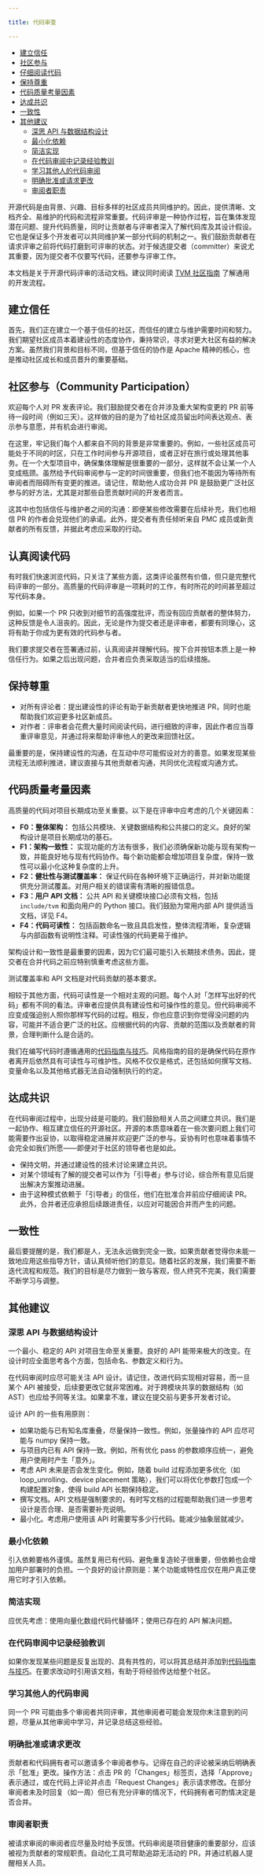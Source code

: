 ```yaml
---

title: 代码审查

---
```


* [建立信任](https://tvm.hyper.ai/docs/about/contribute/code_review#%E5%BB%BA%E7%AB%8B%E4%BF%A1%E4%BB%BB)
* [社区参与](https://tvm.hyper.ai/docs/about/contribute/code_review#%E7%A4%BE%E5%8C%BA%E5%8F%82%E4%B8%8Ecommunity-participation)
* [仔细阅读代码](https://tvm.hyper.ai/docs/about/contribute/code_review#%E8%AE%A4%E7%9C%9F%E9%98%85%E8%AF%BB%E4%BB%A3%E7%A0%81)
* [保持尊重](https://tvm.hyper.ai/docs/about/contribute/code_review#%E4%BF%9D%E6%8C%81%E5%B0%8A%E9%87%8D)
* [代码质量考量因素](https://tvm.hyper.ai/docs/about/contribute/code_review#%E4%BB%A3%E7%A0%81%E8%B4%A8%E9%87%8F%E8%80%83%E9%87%8F%E5%9B%A0%E7%B4%A0)
* [达成共识](https://tvm.hyper.ai/docs/about/contribute/code_review#%E4%BB%A3%E7%A0%81%E8%B4%A8%E9%87%8F%E8%80%83%E9%87%8F%E5%9B%A0%E7%B4%A0)
* [一致性](https://tvm.hyper.ai/docs/about/contribute/code_review#%E4%B8%80%E8%87%B4%E6%80%A7)
* [其他建议](https://tvm.hyper.ai/docs/about/contribute/code_review#%E5%85%B6%E4%BB%96%E5%BB%BA%E8%AE%AE)
   * [深思 API ](https://tvm.hyper.ai/docs/about/contribute/code_review#%E6%B7%B1%E6%80%9D-api-%E4%B8%8E%E6%95%B0%E6%8D%AE%E7%BB%93%E6%9E%84%E8%AE%BE%E8%AE%A1)[与](https://tvm.hyper.ai/docs/about/contribute/code_review#%E6%B7%B1%E6%80%9D-api-%E4%B8%8E%E6%95%B0%E6%8D%AE%E7%BB%93%E6%9E%84%E8%AE%BE%E8%AE%A1)[数据结构设计](https://tvm.hyper.ai/docs/about/contribute/code_review#%E6%B7%B1%E6%80%9D-api-%E4%B8%8E%E6%95%B0%E6%8D%AE%E7%BB%93%E6%9E%84%E8%AE%BE%E8%AE%A1)
   * [最小化依赖](https://tvm.hyper.ai/docs/about/contribute/code_review#%E6%9C%80%E5%B0%8F%E5%8C%96%E4%BE%9D%E8%B5%96)
   * [简洁实现](https://tvm.hyper.ai/docs/about/contribute/code_review#%E7%AE%80%E6%B4%81%E5%AE%9E%E7%8E%B0)
   * [在代码审阅中记录经验教训](https://tvm.hyper.ai/docs/about/contribute/code_review#%E5%9C%A8%E4%BB%A3%E7%A0%81%E5%AE%A1%E9%98%85%E4%B8%AD%E8%AE%B0%E5%BD%95%E7%BB%8F%E9%AA%8C%E6%95%99%E8%AE%AD)
   * [学习其他人的代码审阅](https://tvm.hyper.ai/docs/about/contribute/code_review#%E5%AD%A6%E4%B9%A0%E5%85%B6%E4%BB%96%E4%BA%BA%E7%9A%84%E4%BB%A3%E7%A0%81%E5%AE%A1%E9%98%85)
   * [明确批准或请求更改](https://tvm.hyper.ai/docs/about/contribute/code_review#%E6%98%8E%E7%A1%AE%E6%89%B9%E5%87%86%E6%88%96%E8%AF%B7%E6%B1%82%E6%9B%B4%E6%94%B9)
   * [审阅者职责](https://tvm.hyper.ai/docs/about/contribute/code_review#%E5%AE%A1%E9%98%85%E8%80%85%E8%81%8C%E8%B4%A3)



开源代码是由背景、兴趣、目标多样的社区成员共同维护的。因此，提供清晰、文档齐全、易维护的代码和流程非常重要。代码评审是一种协作过程，旨在集体发现潜在问题、提升代码质量，同时让贡献者与评审者深入了解代码库及其设计假设。它也是保证多个开发者可以共同维护某一部分代码的机制之一。我们鼓励贡献者在请求评审之前将代码打磨到可评审的状态。对于候选提交者（committer）来说尤其重要，因为提交者不仅要写代码，还要参与评审工作。


本文档是关于开源代码评审的活动文档。建议同时阅读 [TVM 社区指南](https://tvm.hyper.ai/docs/about/contribute/TVM-Community-community/) 了解通用的开发流程。


## 建立信任

首先，我们正在建立一个基于信任的社区，而信任的建立与维护需要时间和努力。我们期望社区成员本着建设性的态度协作，秉持常识，寻求对更大社区有益的解决方案。虽然我们背景和目标不同，但基于信任的协作是 Apache 精神的核心，也是推动社区成长和成员晋升的重要基础。


## 社区参与（Community Participation）

欢迎每个人对 PR 发表评论。我们鼓励提交者在合并涉及重大架构变更的 PR 前等待一段时间（例如三天）。这样做的目的是为了给社区成员留出时间表达观点、表示参与意愿，并有机会进行审阅。


在这里，牢记我们每个人都来自不同的背景是非常重要的。例如，一些社区成员可能处于不同的时区，只在工作时间参与开源项目，或者正好在旅行或处理其他事务。在一个大型项目中，确保集体理解是很重要的一部分，这样就不会让某一个人变成瓶颈。虽然给予代码审阅参与一定的时间很重要，但我们也不能因为等待所有审阅者而阻碍所有变更的推进。请记住，帮助他人成功合并 PR 是鼓励更广泛社区参与的好方法，尤其是对那些自愿贡献时间的开发者而言。


这其中也包括信任与维护者之间的沟通：即便某些修改需要在后续补充，我们也相信 PR 的作者会兑现他们的承诺。此外，提交者有责任倾听来自 PMC 成员或新贡献者的所有反馈，并据此考虑应采取的行动。

## 认真阅读代码

有时我们快速浏览代码，只关注了某些方面，这类评论虽然有价值，但只是完整代码评审的一部分。高质量的代码评审是一项耗时的工作，有时所花的时间甚至超过写代码本身。


例如，如果一个 PR 只收到对细节的高强度批评，而没有回应贡献者的整体努力，这种反馈是令人沮丧的。因此，无论是作为提交者还是评审者，都要有同理心，这将有助于你成为更有效的代码参与者。


我们要求提交者在签署通过前，认真阅读并理解代码。按下合并按钮本质上是一种信任行为。如果之后出现问题，合并者应负责采取适当的后续措施。

## 保持尊重
*  对所有评论者：提出建设性的评论有助于新贡献者更快地推进 PR，同时也能帮助我们欢迎更多社区新成员。 
*  对作者：评审者会花费大量时间阅读代码，进行细致的评审，因此作者应当尊重评审意见，并通过将来帮助评审他人的更改来回馈社区。


最重要的是，保持建设性的沟通，在互动中尽可能假设对方的善意。如果发现某些流程无法顺利推进，建议直接与其他贡献者沟通，共同优化流程或沟通方式。


## 代码质量考量因素

高质量的代码对项目长期成功至关重要。以下是在评审中应考虑的几个关键因素：
* **F0：整体架构：** 包括公共模块、关键数据结构和公共接口的定义。良好的架构设计是项目长期成功的基石。 
*  **F1：架构一致性：** 实现功能的方法有很多，我们必须确保新功能与现有架构一致，并能良好地与现有代码协作。每个新功能都会增加项目复杂度，保持一致性可以最小化这种复杂度的上升。 
*  **F2：健壮性与测试覆盖率：** 保证代码在各种环境下正确运行，并对新功能提供充分测试覆盖。对用户相关的错误需有清晰的报错信息。 
*  **F3：用户 API 文档：** 公共 API 和关键模块接口必须有文档，包括 `include/tvm` 和面向用户的 Python 接口。我们鼓励为常用内部 API 提供适当文档，详见 F4。 
*  **F4：代码可读性：** 包括函数命名一致且具启发性，整体流程清晰，复杂逻辑与内部函数有说明性注释。可读性强的代码更易于维护。


架构设计和一致性是最重要的因素，因为它们最可能引入长期技术债务。因此，提交者在合并代码之前应特别慎重考虑这些方面。


测试覆盖率和 API 文档是对代码贡献的基本要求。


相较于其他方面，代码可读性是一个相对主观的问题。每个人对「怎样写出好的代码」都有不同的看法。评审者应提供具有建设性和可操作性的意见。但代码审阅不应变成强迫别人照你那样写代码的过程。相反，你也应意识到你觉得没问题的内容，可能并不适合更广泛的社区。应根据代码的内容、贡献的范围以及贡献者的背景，合理判断什么是合适的。


我们在编写代码时遵循通用的[代码指南与技巧](https://tvm.hyper.ai/docs/about/contribute/code_guide_and_Tips)。风格指南的目的是确保代码在原作者离开后依然具有可读性与可维护性。风格不仅仅是格式，还包括如何撰写文档、变量命名以及其他格式器无法自动强制执行的约定。

## 达成共识

在代码审阅过程中，出现分歧是可能的。我们鼓励相关人员之间建立共识。我们是一起协作、相互建立信任的开源社区。开源的本质意味着在一些次要问题上我们可能需要作出妥协，以取得稳定进展并欢迎更广泛的参与。妥协有时也意味着事情不会完全如我们所愿——即便对于社区的领导者也是如此。
* 保持文明，并通过建设性的技术讨论来建立共识。 
*  对某个领域有了解的提交者可以作为「引导者」参与讨论，综合所有意见后提出解决方案推动进展。 
*  由于这种模式依赖于「引导者」的信任，他们在批准合并前应仔细阅读 PR。此外，合并者还应承担后续跟进责任，以应对可能因合并而产生的问题。


## 一致性

最后要提醒的是，我们都是人，无法永远做到完全一致。如果贡献者觉得你未能一致地应用这些指导方针，请认真倾听他们的意见。随着社区的发展，我们需要不断迭代流程和规范。我们的目标是尽力做到一致与客观，但人终究不完美，我们需要不断学习与调整。


## 其他建议


### 深思 API 与数据结构设计

一个最小、稳定的 API 对项目生命至关重要。良好的 API 能带来极大的改变。在设计时应全面思考各个方面，包括命名、参数定义和行为。


在代码审阅时应尽可能关注 API 设计。请记住，改进代码实现相对容易，而一旦某个 API 被接受，后续要更改它就非常困难。对于跨模块共享的数据结构（如 AST）也应给予同等关注。如果拿不准，建议在提交前与更多开发者讨论。


设计 API 的一些有用原则：
*  如果功能与已有知名库重叠，尽量保持一致性。例如，张量操作的 API 应尽可能与 numpy 保持一致。 
* 与项目内已有 API 保持一致。例如，所有优化 pass 的参数顺序应统一，避免用户使用时产生「意外」。 
* 考虑 API 未来是否会发生变化。例如，随着 build 过程添加更多优化（如 loop_unrolling、device placement 策略），我们可以将优化参数打包成一个构建配置对象，使得 build API 长期保持稳定。 
* 撰写文档。API 文档是强制要求的，有时写文档的过程能帮助我们进一步思考设计是否合理、是否需要补充说明。 
* 最小化。考虑用户使用该 API 时需要写多少行代码。能减少抽象层就减少。

### 

### 最小化依赖

引入依赖要格外谨慎。虽然复用已有代码、避免重复造轮子很重要，但依赖也会增加用户部署时的负担。一个良好的设计原则是：某个功能或特性应仅在用户真正使用它时才引入依赖。

### 

### 简洁实现

应优先考虑：使用向量化数组代码代替循环；使用已存在的 API 解决问题。

### 

### 在代码审阅中记录经验教训

如果你发现某些问题是反复出现的、具有共性的，可以将其总结并添加到[代码指南与技巧](https://tvm.apache.org/docs/contribute/code_guide.html#code-guide)。在要求改动时引用该文档，有助于将经验传达给整个社区。

### 

### 学习其他人的代码审阅

同一个 PR 可能由多个审阅者共同评审，其他审阅者可能会发现你未注意到的问题，尽量从其他审阅中学习，并记录总结这些经验。

### 

### 明确批准或请求更改

贡献者和代码拥有者可以邀请多个审阅者参与。记得在自己的评论被采纳后明确表示「批准」更改。操作方法：点击 PR 的「Changes」标签页，选择「Approve」表示通过，或在代码上评论并点击「Request Changes」表示请求修改。在部分审阅者未及时回复（如一周）但已有充分评审的情况下，代码拥有者可酌情决定是否合并。

### 

### 审阅者职责

被请求审阅的审阅者应尽量及时给予反馈。代码审阅是项目健康的重要部分，应该被视为贡献者的常规职责。自动化工具可帮助追踪无活动的 PR，并通过机器人提醒相关人员。

